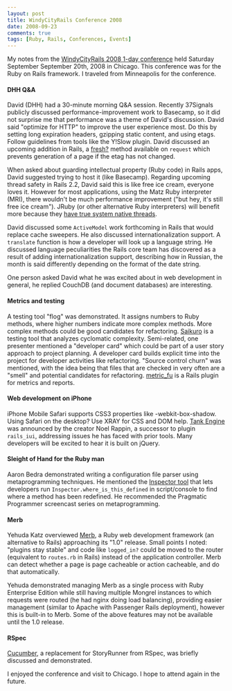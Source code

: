 ```yaml
---
layout: post
title: WindyCityRails Conference 2008
date: 2008-09-23
comments: true
tags: [Ruby, Rails, Conferences, Events]
---
```


My notes from the [WindyCityRails 2008 1-day conference](http://windycityrails.org) held Saturday September September 20th, 2008 in Chicago. This conference was for the Ruby on Rails framework. I traveled from Minneapolis for the conference.

#### DHH Q&A

David (DHH) had a 30-minute morning Q&A session. Recently 37Signals publicly discussed performance-improvement work to Basecamp, so it did not surprise me that performance was a theme of David's discussion.  David said "optimize for HTTP" to improve the user experience most.  Do this by setting long expiration headers, gzipping static content, and using etags. Follow guidelines from tools like the Y!Slow plugin.  David discussed an upcoming addition in Rails, a [fresh?](http://ryandaigle.com/articles/2008/8/14/what-s-new-in-edge-rails-simpler-conditional-get-support-etags) method available on `request` which prevents generation of a page if the etag has not changed.

When asked about guarding intellectual property (Ruby code) in Rails apps, David suggested trying to host it (like Basecamp). Regarding upcoming thread safety in Rails 2.2, David said this is like free ice cream, everyone loves it. However for most applications, using the Matz Ruby interpreter (MRI), there wouldn't be much performance improvement ("but hey, it's still free ice cream"). JRuby (or other alternative Ruby interpreters) will benefit more because they [have true system native threads](http://blog.headius.com/2008/08/qa-what-thread-safe-rails-means.html).

David discussed some `ActiveModel` work forthcoming in Rails that would replace cache sweepers.  He also discussed internationalization support.  A `translate` function is how a developer will look up a language string. He discussed language peculiarities the Rails core team has discovered as a result of adding internationalization support, describing how in Russian, the month is said differently depending on the format of the date string. 

One person asked David what he was excited about in web development in general, he replied CouchDB (and document databases) are interesting.

#### Metrics and testing

A testing tool "flog" was demonstrated.  It assigns numbers to Ruby methods, where higher numbers indicate more complex methods.  More complex methods could be good candidates for refactoring. [Saikuro](http://saikuro.rubyforge.org/) is a testing tool that analyzes cyclomatic complexity. Semi-related, one presenter mentioned a "developer card" which could be part of a user story approach to project planning. A developer card builds explicit time into the project for developer activities like refactoring.  "Source control churn" was mentioned, with the idea being that files that are checked in very often are a "smell" and potential candidates for refactoring.  <a href='http://metric-fu.rubyforge.org'>metric_fu</a> is a Rails plugin for metrics and reports.

#### Web development on iPhone

iPhone Mobile Safari supports CSS3 properties like -webkit-box-shadow.  Using Safari on the desktop? Use XRAY for CSS and DOM help.  [Tank Engine](http://github.com/noelrappin/tank-engine/tree/master) was announced by the creator Noel Rappin, a successor to plugin `rails_iui`, addressing issues he has faced with prior tools.  Many developers will be excited to hear it is built on jQuery.

#### Sleight of Hand for the Ruby man

Aaron Bedra demonstrated writing a configuration file parser using metaprogramming techniques.  He mentioned the [Inspector tool](http://github.com/spicycode/the-inspector/tree/master) that lets developers run `Inspector.where_is_this_defined` in script/console to find where a method has been redefined.  He recommended the Pragmatic Programmer screencast series on metaprogramming.

#### Merb

Yehuda Katz overviewed [Merb](http://merbivore.com/), a Ruby web development framework (an alternative to Rails) approaching its "1.0" release.  Small points I noted: "plugins stay stable" and code like <code>logged_in?</code> could be moved to the router (equivalent to `routes.rb` in Rails) instead of the application controller. Merb can detect whether a page is page cacheable or action cacheable, and do that automatically.  

Yehuda demonstrated managing Merb as a single process with Ruby Enterprise Edition while still having multiple Mongrel instances to which requests were routed (he had nginx doing load balancing), providing easier management (similar to Apache with Passenger Rails deployment), however this is built-in to Merb.  Some of the above features may not be available until the 1.0 release.

#### RSpec

[Cucumber](http://cukes.info/), a replacement for StoryRunner from RSpec, was briefly discussed and demonstrated.

I enjoyed the conference and visit to Chicago. I hope to attend again in the future.
